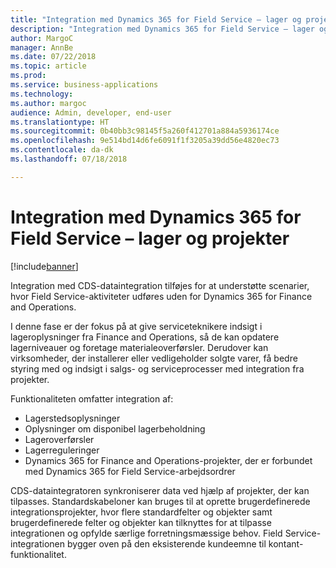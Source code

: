 ```yaml
---
title: "Integration med Dynamics 365 for Field Service – lager og projekter"
description: "Integration med Dynamics 365 for Field Service – lager og projekter"
author: MargoC
manager: AnnBe
ms.date: 07/22/2018
ms.topic: article
ms.prod: 
ms.service: business-applications
ms.technology: 
ms.author: margoc
audience: Admin, developer, end-user
ms.translationtype: HT
ms.sourcegitcommit: 0b40bb3c98145f5a260f412701a884a5936174ce
ms.openlocfilehash: 9e514bd14d6fe6091f1f3205a39dd56e4820ec73
ms.contentlocale: da-dk
ms.lasthandoff: 07/18/2018

---
```

#  <a name="integration-with-dynamics-365-for-field-service--inventory-and-projects"></a>Integration med Dynamics 365 for Field Service – lager og projekter

[!include[banner](../../includes/banner.md)]

Integration med CDS-dataintegration tilføjes for at understøtte scenarier, hvor Field Service-aktiviteter udføres uden for Dynamics 365 for Finance and Operations.

I denne fase er der fokus på at give serviceteknikere indsigt i lageroplysninger fra Finance and Operations, så de kan opdatere lagerniveauer og foretage materialeoverførsler. Derudover kan virksomheder, der installerer eller vedligeholder solgte varer, få bedre styring med og indsigt i salgs- og serviceprocesser med integration fra projekter.

Funktionaliteten omfatter integration af:

-   Lagerstedsoplysninger
-   Oplysninger om disponibel lagerbeholdning
-   Lageroverførsler
-   Lagerreguleringer
-   Dynamics 365 for Finance and Operations-projekter, der er forbundet med Dynamics 365 for Field Service-arbejdsordrer

CDS-dataintegratoren synkroniserer data ved hjælp af projekter, der kan tilpasses.
Standardskabeloner kan bruges til at oprette brugerdefinerede integrationsprojekter, hvor flere standardfelter og objekter samt brugerdefinerede felter og objekter kan tilknyttes for at tilpasse integrationen og opfylde særlige forretningsmæssige behov. Field Service-integrationen bygger oven på den eksisterende kundeemne til kontant-funktionalitet.

